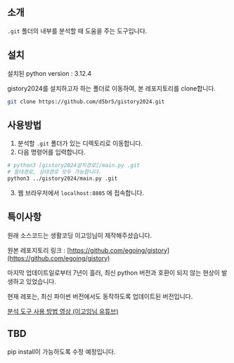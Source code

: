 ## 소개

`.git` 폴더의 내부를 분석할 때 도움을 주는 도구입니다.

## 설치

설치된 python version : 3.12.4

gistory2024를 설치하고자 하는 폴더로 이동하여, 본 레포지토리를 clone합니다.

```bash
git clone https://github.com/d5br5/gistory2024.git
```

## 사용방법

1. 분석할 `.git` 폴더가 있는 디렉토리로 이동합니다.
2. 다음 명령어를 입력합니다.

```bash
# python3 [gistory2024설치경로]/main.py .git
# 절대경로, 상대경로 모두 가능합니다.
python3 ../gistory2024/main.py .git
```

3. 웹 브라우저에서 `localhost:8805` 에 접속합니다.

## 특이사항

원래 소스코드는 생활코딩 이고잉님이 제작해주셨습니다.

원본 레포지토리 링크 : [https://github.com/egoing/gistory](https://github.com/egoing/gistory)

마지막 업데이트일로부터 7년이 흘러, 최신 python 버전과 호환이 되지 않는 현상이 발생하고 있었습니다.

현재 레포는, 최신 파이썬 버전에서도 동작하도록 업데이트된 버전입니다.

[분석 도구 사용 방법 영상 (이고잉님 유튜브)](https://www.youtube.com/watch?v=KyGfapLpWhY)

## TBD

pip install이 가능하도록 수정 예정입니다.
